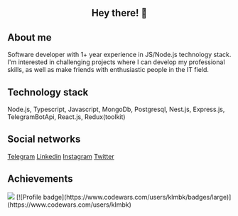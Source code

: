 <h2 align="center">Hey there! 👋</h2>
<h2>About me</h2>
<p>Software developer with 1+ year experience in JS/Node.js technology stack. I'm interested in challenging projects where I can develop my professional skills, as well as make friends with enthusiastic people in the IT field.</p>
<h2>Technology stack</h2>
<p>Node.js, Typescript, Javascript, MongoDb, Postgresql, Nest.js, Express.js, TelegramBotApi, React.js, Redux(toolkit)</p>
<h2>Social networks</h2>
<p>
  <a href="https://t.me/klmbk">Telegram</a>
  <a href="https://www.linkedin.com/in/kylym-maratov-68abb5224/">Linkedin</a>
  <a href="https://www.instagram.com/k1mbk/">Instagram</a>
  <a href="https://twitter.com/klm6k">Twitter</a>
</p>
<h2>Achievements</h2>
<img src="https://www.codewars.com/users/klmbk/badges/large"></img>
[![Profile badge](https://www.codewars.com/users/klmbk/badges/large)](https://www.codewars.com/users/klmbk)
